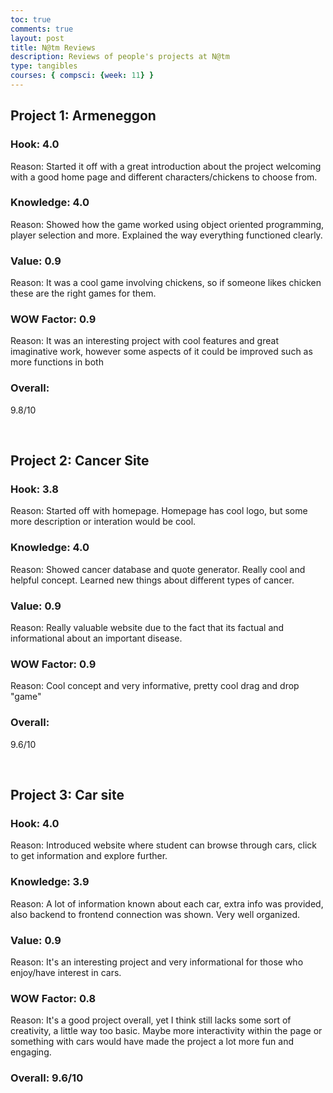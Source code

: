 ```yaml
---
toc: true
comments: true
layout: post
title: N@tm Reviews 
description: Reviews of people's projects at N@tm
type: tangibles
courses: { compsci: {week: 11} }
---
```


## Project 1: Armeneggon

### Hook: 4.0
Reason: Started it off with a great introduction about the project welcoming with a good home page and different characters/chickens to choose from. 
### Knowledge: 4.0
Reason: Showed how the game worked using object oriented programming, player selection and more. Explained the way everything functioned clearly. 
### Value: 0.9
Reason: It was a cool game involving chickens, so if someone likes chicken these are the right games for them. 
### WOW Factor: 0.9
Reason: It was an interesting project with cool features and great imaginative work, however some aspects of it could be improved such as more functions in both 
### Overall: 
9.8/10

<br>

## Project 2: Cancer Site

### Hook: 3.8
Reason: Started off with homepage. Homepage has cool logo, but some more description or interation would be cool. 
### Knowledge: 4.0
Reason: Showed cancer database and quote generator. Really cool and helpful concept. Learned new things about different types of cancer. 
### Value: 0.9
Reason: Really valuable website due to the fact that its factual and informational about an important disease. 
### WOW Factor: 0.9
Reason: Cool concept and very informative, pretty cool drag and drop "game"
### Overall: 
9.6/10

<br>

## Project 3: Car site

### Hook: 4.0
Reason: Introduced website where student can browse through cars, click to get information and explore further.  
### Knowledge: 3.9
Reason: A lot of information known about each car, extra info was provided, also backend to frontend connection was shown. Very well organized. 
### Value: 0.9
Reason: It's an interesting project and very informational for those who enjoy/have interest in cars. 
### WOW Factor: 0.8
Reason: It's a good project overall, yet I think still lacks some sort of creativity, a little way too basic. Maybe more interactivity within the page or something with cars would have made the project a lot more fun and engaging. 
### Overall: 9.6/10
